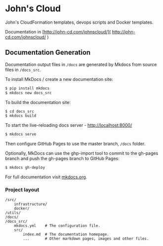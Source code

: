 # John's Cloud

John's CloudFormation templates, devops scripts and Docker templates.

Documentation in [http://john-cd.com/johnscloud/]( http://john-cd.com/johnscloud/ )

## Documentation Generation

Documentation output files in ``/docs`` are generated by Mkdocs from source files in ``/docs_src``.

To install MkDocs / create a new documentation site:
```bash
$ pip install mkdocs
$ mkdocs new docs_src
```

To build the documentation site:
```bash
$ cd docs_src
$ mkdocs build
```

To start the live-reloading docs server - [http://localhost:8000/]( http://localhost:8000/ )
```bash
$ mkdocs serve
```

Then configure GitHub Pages to use the master branch, ``/docs`` folder. 

Optionally, MkDocs can use the ghp-import tool to commit to the gh-pages branch and push the gh-pages branch to GitHub Pages:
```bash
$ mkdocs gh-deploy
```

For full documentation visit [mkdocs.org](http://mkdocs.org).

### Project layout

    /src/
        infrastructure/
        docker/
    /utils/
    /docs/
    /docs_src/
        mkdocs.yml    # The configuration file.
        src/
            index.md  # The documentation homepage.
            ...       # Other markdown pages, images and other files.
